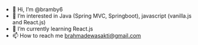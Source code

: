 - 👋 Hi, I’m @bramby6
- 👀 I’m interested in Java (Spring MVC, Springboot), javascript (vanilla.js and React.js)
- 🌱 I’m currently learning React.js
- 📫 How to reach me brahmadewasakti@gmail.com
